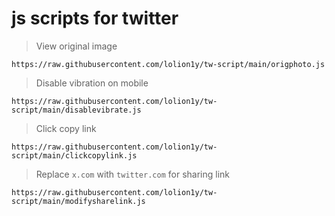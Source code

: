 # js scripts for twitter

> View original image
```
https://raw.githubusercontent.com/lolion1y/tw-script/main/origphoto.js
```

> Disable vibration on mobile
```
https://raw.githubusercontent.com/lolion1y/tw-script/main/disablevibrate.js
```

> Click copy link
```
https://raw.githubusercontent.com/lolion1y/tw-script/main/clickcopylink.js
```

> Replace `x.com` with `twitter.com` for sharing link
```
https://raw.githubusercontent.com/lolion1y/tw-script/main/modifysharelink.js
```
